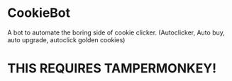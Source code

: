 # CookieBot
A bot to automate the boring side of cookie clicker. (Autoclicker, Auto buy, auto upgrade, autoclick golden cookies)

# THIS REQUIRES TAMPERMONKEY!
